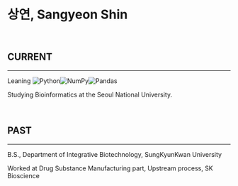 # 상연, Sangyeon Shin

<br>

## CURRENT

---

Leaning ![Python](README-images/python-3670A0-20220616180312992)![NumPy](README-images/numpy-%2523013243.svg)![Pandas](README-images/pandas-%2523150458.svg)

Studying Bioinformatics at the Seoul National University.

<br>

## PAST

---

B.S., Department of Integrative Biotechnology, SungKyunKwan University

Worked at Drug Substance Manufacturing part, Upstream process, SK Bioscience